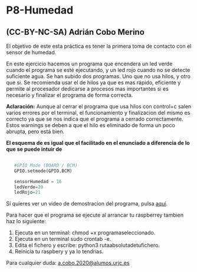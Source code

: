 # P8-Humedad

## (CC-BY-NC-SA) Adrián Cobo Merino

El objetivo de este esta práctica es tener la primera toma de contacto con el sensor de humedad.

En este ejercicio hacemos un programa que encendera un led verde cuando el programa se esté ejecutando, y un led rojo cuando no se detecte
suficiente agua. Se han subido dos programas. Uno que no usa hilos, y otro que si. Se recomienda usar el de hilos ya que es mas rápido,
eficiente y permite al procesador dedicarse a procesos mas importantes si es necesario y finalizar el programa de forma correcta.

**Aclaración:**
Aunque al cerrar el programa que usa hilos con control+c salen varios errores por el terminal, el funcionamiento y finalizacion del mismo
es correcto ya que se nos indica que el programa a cerrado correctamente. Estos warnings se deben a que el hilo es eliminado de forma
un poco abrupta, pero está bien.

**El esquema de es igual que el facilitado en el enunciado a diferencia de lo que se puede intuir de**

```python
   
   #GPIO Mode (BOARD / BCM)
   GPIO.setmode(GPIO.BCM)

   sensorHumedad = 16
   ledVerde=20
   ledRojo=21
```

Si quieres ver un video de demostracion del programa, pulsa [aqui](https://drive.google.com/file/d/1CtN3hMUaAqXXbgcD6rmA94BVnNn1w9FZ/view?usp=sharing).

Para hacer que el programa se ejecute al arrancar tu raspberrey tambien haz lo siguiente:

1. Ejecuta en un terminal: chmod +x programaseleccionado.
2. Ejecuta en un terminal sudo crontab -e.
3. Edita el fichero y escribe: python3 rutaabsolutadetufichero.
4. Reinicia tu raspbery y ya lo tendrias.

Para cualquier duda: <a.cobo.2020@alumos.urjc.es>
